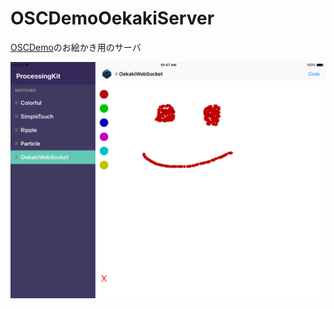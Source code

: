 # OSCDemoOekakiServer
[OSCDemo](https://github.com/natmark/OSCProcessingKitDemo)のお絵かき用のサーバ

![](https://github.com/natmark/OSCDemoOekakiServer/blob/master/screenshot.png?raw=true)
